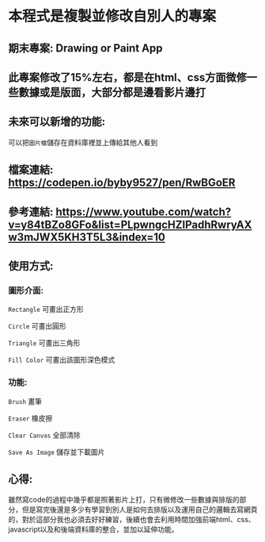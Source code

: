 # 本程式是複製並修改自別人的專案

## 期末專案:  Drawing or Paint App


## 此專案修改了15%左右，都是在html、css方面微修一些數據或是版面，大部分都是邊看影片邊打

## 未來可以新增的功能:

可以把``` 圖片檔 ```儲存在資料庫裡並上傳給其他人看到





## 檔案連結: https://codepen.io/byby9527/pen/RwBGoER



## 參考連結: https://www.youtube.com/watch?v=y84tBZo8GFo&list=PLpwngcHZlPadhRwryAXw3mJWX5KH3T5L3&index=10




## 使用方式:

### 圖形介面:

``` Rectangle ``` 可畫出正方形

``` Circle ``` 可畫出圓形

``` Triangle ``` 可畫出三角形

``` Fill Color ``` 可畫出該圖形深色模式

### 功能:

``` Brush ```  畫筆

``` Eraser ``` 橡皮擦

``` Clear Canvas ``` 全部清除

``` Save As Image ``` 儲存並下載圖片





## 心得:
雖然寫code的過程中幾乎都是照著影片上打，只有微修改一些數據與排版的部分，但是寫完後還是多少有學習到別人是如何去排版以及運用自己的邏輯去寫網頁的，對於這部分我也必須去好好練習，後續也會去利用時間加強前端html、css、javascript以及和後端資料庫的整合，並加以延伸功能。



